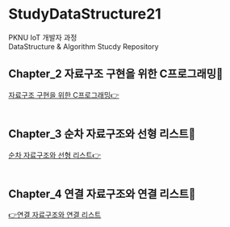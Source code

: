 # StudyDataStructure21
PKNU IoT 개발자 과정   
DataStructure & Algorithm Stucdy Repository

## Chapter_2 자료구조 구현을 위한 C프로그래밍🎯

[자료구조 구현을 위한 C프로그래밍👉](https://github.com/HongryeolSeong/StudyDataStructure21/tree/main/02Chapter "Chapter2")
<br>
<br>

## Chapter_3 순차 자료구조와 선형 리스트🎯

[순차 자료구조와 선형 리스트👉](https://github.com/HongryeolSeong/StudyDataStructure21/tree/main/03Chapter "Chapter3")
<br>
<br>

## Chapter_4 연결 자료구조와 연결 리스트🎯

[👉연결 자료구조와 연결 리스트](https://github.com/HongryeolSeong/StudyDataStructure21/tree/main/04Chapter "Chapter4")
<br>
<br>
